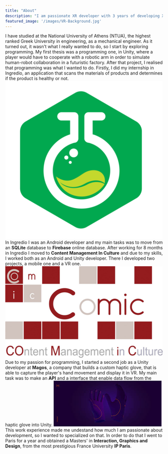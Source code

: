 ```yaml
---
title: "About"
description: "I am passionate XR developer with 3 years of developing XR and Unity applications. This blog is about showcasing previous work and as well as share my thoughts on the development process"
featured_image: '/images/VR-Background.jpg'
---
```


I have studied at the National University of Athens (NTUA), the highest ranked Greek University in engineering, as a mechanical engineer. As it turned out, it wasn't what I really wanted to do, so I start by exploring programming. My first thesis was a programming one,
in Unity, where a player would have to cooperate with a robotic arm in order to simulate human-robot collaboration in a futuristic factory. After that project, I realised that programming was what I wanted to do. Firstly,
I did my internship in Ingredio, an application that scans the materials of products and determines if the product is healthy or not. 
![alt text](https://raw.githubusercontent.com/petrosKon/Kontrazis/master/static/images/About%20-%20Ingredio%20Image.png)
In Ingredio I was an Android developer and my main tasks was to move from an **SQLite** database to **Firebase** online database. After working for 8 months in Ingredio I moved to **Content Management In Culture** and due to my skills,
I worked both as an Android and Unity developer. There I developed two projects, a mobile one and a VR one. 
![alt text](https://raw.githubusercontent.com/petrosKon/Kontrazis/master/static/images/About%20-%20Comic%20Image.jpg)
Due to my passion for programming, I started a second job as a Unity developer at **Magos**, a company that builds a custom haptic glove,
that is able to capture the player's hand movement and display it in VR. My main task was to make an **API** and a interface that enable data flow from the haptic glove into Unity.
![alt text](https://raw.githubusercontent.com/petrosKon/Kontrazis/master/static/images/About%20-%20Magos%20Image.jpg)
This work experience made me undestand how much I am passionate about development, so I wanted to specialized on that. In order to do that I went to Paris for a year and obtained
a Masters' in **Interaction, Graphics and Design**, from the most prestigious France University **IP Paris**.



